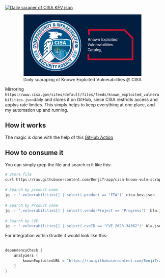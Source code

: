 [![Daily scraper of CISA KEV json](https://github.com/BenjiTrapp/cisa-known-vuln-scraper/actions/workflows/daily-scraper-cisa-kev.yml/badge.svg)](https://github.com/BenjiTrapp/cisa-known-vuln-scraper/actions/workflows/daily-scraper-cisa-kev.yml)

<p align="center">
<img height="200" src="static/cisa.jpg">
<br>Daily scaraping of Known Exploited Vulnerabilities @ CISA
</p>

Mirroring `https://www.cisa.gov/sites/default/files/feeds/known_exploited_vulnerabilities.json`daily and stores it on GitHub, since CISA restricts access and applys rate limites. This simply helps to keep everything at one place, and my automation up and running. 

## How it works
The magic is done with the help of this [GitHub Action](.github/workflows/update.yaml)

## How to consume it

You can simply grep the file and search in it like this:

```bash
# Store file
curl https://raw.githubusercontent.com/BenjiTrapp/cisa-known-vuln-scraper/main/cisa-kev.json -o cisa-kev.json

# Search by product name
jq -r '.vulnerabilities[] | select(.product == "FTA")' cisa-kev.json

# Search by Product name
jq -r '.vulnerabilities[] | select(.vendorProject == "Progress")' bla.json

# Search by CVE
jq -r '.vulnerabilities[] | select(.cveID == "CVE-2023-34362")' bla.json
```
For integration within Gradle it would look like this:

```groovy

dependencyCheck {
    analyzers {
        knownExploitedURL = "https://raw.githubusercontent.com/BenjiTrapp/cisa-known-vuln-scraper/main/cisa-kev.json"
    }
}
```

